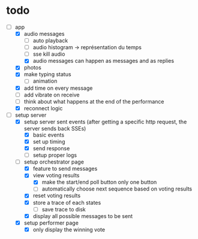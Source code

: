 # todo

- [ ] app
  - [x] audio messages
    - [ ] auto playback
    - [ ] audio histogram -> représentation du temps
    - [ ] sse kill audio
    - [x] audio messages can happen as messages and as replies
  - [x] photos
  - [x] make typing status
    - [ ] animation
  - [x] add time on every message
  - [ ] add vibrate on receive
  - [ ] think about what happens at the end of the performance
  - [x] reconnect logic
- [ ] setup server
  - [x] setup server sent events (after getting a specific http request, the server sends back SSEs)
    - [x] basic events
    - [x] set up timing
    - [x] send response
    - [ ] setup proper logs
  - [ ] setup orchestrator page
    - [x] feature to send messages
    - [x] view voting results
      - [x] make the start/end poll button only one button
      - [ ] automatically choose next sequence based on voting results
    - [x] reset voting results
    - [x] store a trace of each states
      - [ ] save trace to disk
    - [x] display all possible messages to be sent
  - [x] setup performer page
    - [x] only display the winning vote